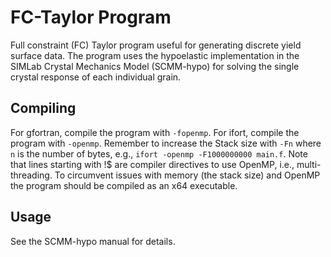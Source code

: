 # FC-Taylor Program

Full constraint (FC) Taylor program useful for generating discrete yield surface data. The program uses the hypoelastic implementation in the SIMLab Crystal Mechanics Model (SCMM-hypo) for solving the single crystal response of each individual grain.

## Compiling

For gfortran, compile the program with `-fopenmp`. For ifort, compile the program with `-openmp`. Remember to increase the Stack size with `-Fn` where `n` is the number of bytes, e.g., `ifort -openmp -F1000000000 main.f`. Note that lines starting with !$ are compiler directives to use OpenMP, i.e., multi-threading. To circumvent issues with memory (the stack size) and OpenMP the program should be compiled as an x64 executable.

## Usage

See the SCMM-hypo manual for details.
